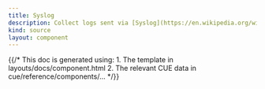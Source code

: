 ```yaml
---
title: Syslog
description: Collect logs sent via [Syslog](https://en.wikipedia.org/wiki/Syslog)
kind: source
layout: component
---
```


{{/* This doc is generated using:
     1. The template in layouts/docs/component.html
     2. The relevant CUE data in cue/reference/components/... */}}
